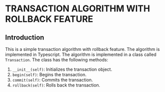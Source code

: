 # TRANSACTION ALGORITHM WITH ROLLBACK FEATURE


## Introduction
This is a simple transaction algorithm with rollback feature. The algorithm is implemented in Typescript. The algorithm is implemented in a class called `Transaction`. The class has the following methods:


1. `__init__(self)`: Initializes the transaction object.
2. `begin(self)`: Begins the transaction.
3. `commit(self)`: Commits the transaction.
4. `rollback(self)`: Rolls back the transaction.

